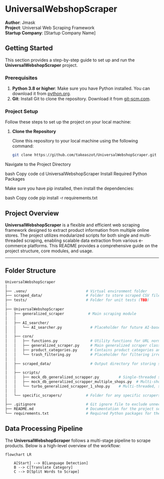 # UniversalWebshopScraper

**Author**: Jmask  
**Project**: Universal Web Scraping Framework  
**Startup Company**: [Startup Company Name]

## Getting Started

This section provides a step-by-step guide to set up and run the **UniversalWebshopScraper** project.

### Prerequisites

1. **Python 3.8 or higher**: Make sure you have Python installed. You can download it from [python.org](https://www.python.org/downloads/).
2. **Git**: Install Git to clone the repository. Download it from [git-scm.com](https://git-scm.com/downloads).

### Project Setup

Follow these steps to set up the project on your local machine:

1. **Clone the Repository**

   Clone this repository to your local machine using the following command:

   ```bash
   git clone https://github.com/takeaszot/UniversalWebshopScraper.git
   ```
Navigate to the Project Directory

bash
Copy code
cd UniversalWebshopScraper
Install Required Python Packages

Make sure you have pip installed, then install the dependencies:

bash
Copy code
pip install -r requirements.txt


## Project Overview

**UniversalWebshopScraper** is a flexible and efficient web scraping framework designed to extract product information from multiple online stores. The project utilizes modularized scripts for both single and multi-threaded scraping, enabling scalable data extraction from various e-commerce platforms. This README provides a comprehensive guide on the project structure, core modules, and usage.

---

## Folder Structure

```bash
UniversalWebshopScraper
│
├── .venv/                           # Virtual environment folder
├── scraped_data/                    # Folder to store scraped CSV files organized by category/website
├── tests/                           # Folder for unit tests (TBD)
│
├── UniversalWebshopScraper
│   ├── generalized_scraper           # Main scraping module
│   │
│   ├── AI_searcher/
│   │   └── AI_searcher.py             # Placeholder for future AI-based keyword expansion
│   │
│   ├── core/
│   │   ├── functions.py               # Utility functions for URL normalization and other helpers
│   │   ├── generalized_scraper.py     # Main generalized scraper class and methods
│   │   ├── product_categories.py      # Contains product categories and keywords for searching
│   │   └── trash_filtering.py         # Placeholder for filtering irrelevant content from results
│   │
│   ├── scraped_data/                  # Output directory for storing scraped data organized by website
│   │
│   ├── scripts/
│   │   ├── mock_db_generalized_scrapper.py         # Single-threaded scraper for one shop
│   │   ├── mock_db_generalized_scrapper_multiple_shops.py  # Multi-shop, one thread per shop scraper
│   │   └── turbo_generalized_scrapper_1_shop.py    # Multi-threaded, single shop high-speed scraper
│   │
│   └── specific_scrapers/           # Folder for any specific scrapers not covered by the generalized scraper
│
├── .gitignore                       # Git ignore file to exclude unnecessary files
├── README.md                        # Documentation for the project setup, structure, and usage
└── requirements.txt                 # Required Python packages for the project
```


## Data Processing Pipeline

The **UniversalWebshopScraper** follows a multi-stage pipeline to scrape products. Below is a high-level overview of the workflow:

```mermaid
flowchart LR

    A[Start] --> B[Language Detection]
    B --> C[Translate Category]
    C --> D[Split Words to Scrape]
                    

```